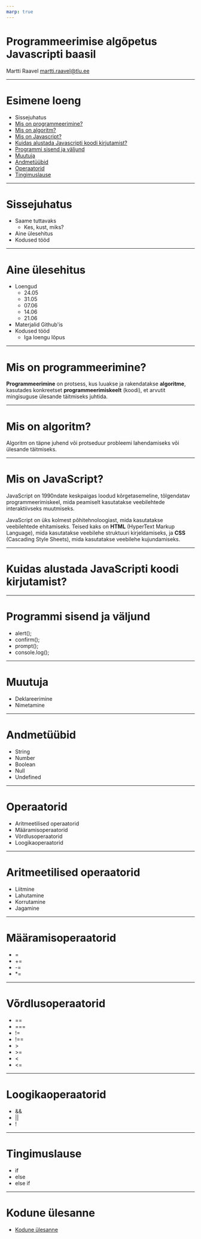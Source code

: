 ```yaml
---
marp: true
---
```


# Programmeerimise algõpetus Javascripti baasil

Martti Raavel
martti.raavel@tlu.ee

---
# Esimene loeng
- Sissejuhatus
- [Mis on programmeerimine?](../../concepts/programmeerimine/about.md)
- [Mis on algoritm?](../../concepts/algoritm/about.md)
- [Mis on Javascript?](../../concepts/javascript/about.md)
- [Kuidas alustada Javascripti koodi kirjutamist?](../../concepts/alustamine/about.md)
- [Programmi sisend ja väljund](../../concepts/suhtlemine/about.md)
- [Muutuja](../../concepts/muutuja/about.md)
- [Andmetüübid](../../concepts/andmetyybid/about.md)
- [Operaatorid](../../concepts/operaatorid/about.md)
- [Tingimuslause](../../concepts/tingimuslause/about.md)


---
# Sissejuhatus
- Saame tuttavaks
  - Kes, kust, miks?
- Aine ülesehitus
- Kodused tööd

---
# Aine ülesehitus
- Loengud
  - 24.05
  - 31.05
  - 07.06
  - 14.06
  - 21.06
- Materjalid Github'is
- Kodused tööd
  - Iga loengu lõpus

---
# Mis on programmeerimine?

**Programmeerimine** on protsess, kus luuakse ja rakendatakse **algoritme**, kasutades konkreetset **programmeerimiskeelt** (koodi), et arvutit mingisuguse ülesande täitmiseks juhtida.

---
# Mis on algoritm?
Algoritm on täpne juhend või protseduur probleemi lahendamiseks või ülesande täitmiseks.

___
# Mis on JavaScript?

JavaScript on 1990ndate keskpaigas loodud kõrgetasemeline, tõlgendatav programmeerimiskeel, mida peamiselt kasutatakse veebilehtede interaktiivseks muutmiseks.

JavaScript on üks kolmest põhitehnoloogiast, mida kasutatakse veebilehtede ehitamiseks. Teised kaks on **HTML** (HyperText Markup Language), mida kasutatakse veebilehe struktuuri kirjeldamiseks, ja **CSS** (Cascading Style Sheets), mida kasutatakse veebilehe kujundamiseks.
___
# Kuidas alustada JavaScripti koodi kirjutamist?

___
# Programmi sisend ja väljund
- alert();
- confirm();
- prompt();
- console.log();

---
# Muutuja
- Deklareerimine
- Nimetamine

---
# Andmetüübid
- String
- Number
- Boolean
- Null
- Undefined

---
# Operaatorid
- Aritmeetilised operaatorid
- Määramisoperaatorid
- Võrdlusoperaatorid
- Loogikaoperaatorid

---
# Aritmeetilised operaatorid
- Liitmine
- Lahutamine
- Korrutamine
- Jagamine

---
# Määramisoperaatorid
- =
- +=
- -=
- *=

---
# Võrdlusoperaatorid
- ==
- ===
- !=
- !==
- \>
- \>=
- \<
- \<=

---
# Loogikaoperaatorid
- &&
- ||
- !

---
# Tingimuslause
- if
- else
- else if

---
# Kodune ülesanne
- [Kodune ülesanne](../../homework/lesson_01/about.md)
